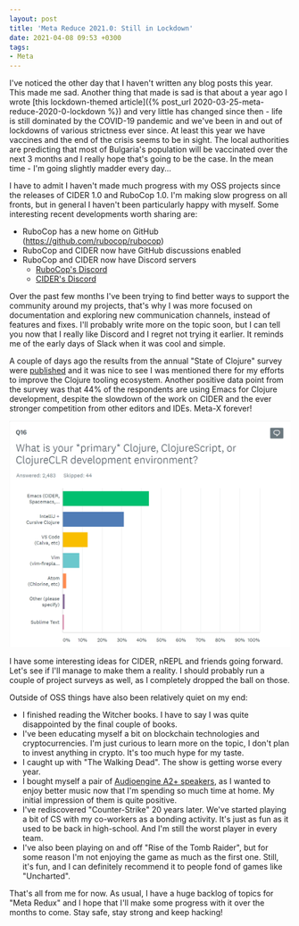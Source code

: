 ```yaml
---
layout: post
title: 'Meta Reduce 2021.0: Still in Lockdown'
date: 2021-04-08 09:53 +0300
tags:
- Meta
---
```


I've noticed the other day that I haven't written any blog posts this
year. This made me sad. Another thing that made is sad is that about
a year ago I wrote [this lockdown-themed article]({% post_url 2020-03-25-meta-reduce-2020-0-lockdown %})
and very little has changed since then - life is still dominated by the COVID-19
pandemic and we've been in and out of lockdowns of various strictness ever since.
At least this year we have vaccines and the end of the crisis seems to be in sight.
The local authorities are predicting that most of Bulgaria's population will be vaccinated
over the next 3 months and I really hope that's going to be the case. In the mean time -
I'm going slightly madder every day...

I have to admit I haven't made much progress with my OSS projects since the releases of CIDER 1.0
and RuboCop 1.0. I'm making slow progress on all fronts, but in general I haven't been particularly
happy with myself. Some interesting recent developments worth sharing are:

- RuboCop has a new home on GitHub (<https://github.com/rubocop/rubocop>)
- RuboCop and CIDER now have GitHub discussions enabled
- RuboCop and CIDER now have Discord servers
  - [RuboCop's Discord](https://discord.gg/wJjWvGRDmm)
  - [CIDER's Discord](https://discord.gg/32qfjATb3Q)

Over the past few months I've been trying to find better ways to support the community around my projects, that's
why I was more focused on documentation and exploring new communication channels, instead of features and fixes.
I'll probably write more on the topic soon, but I can tell you now that I really like Discord and I regret not
trying it earlier. It reminds me of the early days of Slack when it was cool and simple.

A couple of days ago the results from the annual "State of Clojure" survey were [published](https://clojure.org/news/2021/04/06/state-of-clojure-2021)
and it was nice to see I was mentioned there for my efforts to improve the Clojure tooling ecosystem. Another positive data point
from the survey was that 44% of the respondents are using Emacs for Clojure development, despite the slowdown of the work on CIDER and
the ever stronger competition from other editors and IDEs. Meta-X forever!

![Survey Results](/assets/images/clojure_survey_2021_results.png)

I have some interesting ideas for CIDER, nREPL and friends going forward. Let's see
if I'll manage to make them a reality. I should probably run a couple of project surveys as well, as I completely dropped the ball on those.

Outside of OSS things have also been relatively quiet on my end:

- I finished reading the Witcher books. I have to say I was quite disappointed by the final couple of books.
- I've been educating myself a bit on blockchain technologies and cryptocurrencies. I'm just curious to learn more on the topic, I don't plan to invest anything in crypto. It's too much hype for my taste.
- I caught up with "The Walking Dead". The show is getting worse every year.
- I bought myself a pair of [Audioengine A2+ speakers](https://audioengineusa.com/shop/wirelessspeakers/a2-wireless-computer-speakers/), as I wanted to enjoy better music now that I'm spending so much time at home. My initial impression of them is quite positive.
- I've rediscovered "Counter-Strike" 20 years later. We've started playing a bit of CS with my co-workers as a bonding activity. It's just as fun as it used to be back in high-school. And I'm still the worst player in every team.
- I've also been playing on and off "Rise of the Tomb Raider", but for some reason I'm not enjoying the game as much as the first one. Still, it's fun, and I can definitely recommend it to people fond of games like "Uncharted".

That's all from me for now. As usual, I have a huge backlog of topics for "Meta Redux" and I hope that I'll make some progress with it over the months to come. Stay safe, stay strong and keep hacking!
